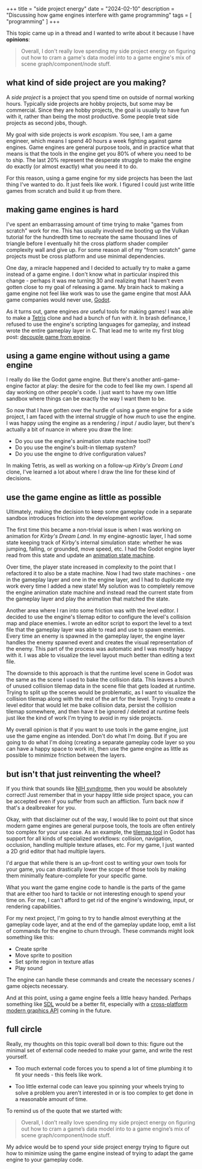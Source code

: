 +++
title = "side project energy"
date = "2024-02-10"
description = "Discussing how game engines interfere with game programming"
tags = [
    "programming"
]
+++

This topic came up in a thread and I wanted to write about it because I have **opinions**:

> Overall, I don't really love spending my side project energy on figuring out how to cram a game's data model into to a game engine's mix of scene graph/component/node stuff.

## what kind of side project are you making?

A _side project_ is a project that you spend time on outside of normal working hours. Typically side projects are hobby projects, but some may be commercial. Since they are hobby projects, the goal is usually to have fun with it, rather than being the most productive. Some people treat side projects as second jobs, though.

My goal with side projects is _work escapism_. You see, I am a game engineer, which means I spend 40 hours a week fighting against game engines. Game engines are general purpose tools, and in practice what that means is that the tools in the engine get you 80% of where you need to be to ship. The last 20% represent the desperate struggle to make the engine do exactly (or almost exactly) what you need it to do.

For this reason, using a game engine for my side projects has been the last thing I've wanted to do. It just feels like _work_. I figured I could just write little games from scratch and build it up from there.

## making game engines is hard

I've spent an embarrassing amount of time trying to make "games from scratch" work for me. This has usually involved me booting up the Vulkan tutorial for the hundredth time to recreate the same thousand lines of triangle before I eventually hit the cross platform shader compiler complexity wall and give up. For some reason all of my "from scratch" game projects must be cross platform and use minimal dependencies.

One day, a miracle happened and I decided to actually try to make a game instead of a game engine. I don't know what in particular inspired this change - perhaps it was me turning 30 and realizing that I haven't even gotten close to my goal of releasing a game. My brain hack to making a game engine not feel like work was to use the game engine that most AAA game companies would never use, [Godot](https://godotengine.org/).

As it turns out, game engines _are_ useful tools for making games! I was able to make a [Tetris](https://github.com/bootrako/tetris) clone and had a bunch of fun with it. In brash definance, I refused to use the engine's scripting languages for gameplay, and instead wrote the entire gameplay layer in C. That lead me to write my first blog post: [decouple game from engine](https://bootrako.github.io/decouple-game-from-engine/).

## using a game engine without using a game engine

I really do like the Godot game engine. But there's another anti-game-engine factor at play: the desire for the code to feel like my own. I spend all day working on other people's code. I just want to have my own little sandbox where things can be exactly the way I want them to be.

So now that I have gotten over the hurdle of using a game engine for a side project, I am faced with the internal struggle of how _much_ to use the engine. I was happy using the engine as a rendering / input / audio layer, but there's actually a bit of nuance in where you draw the line:

* Do you use the engine's animation state machine tool?
* Do you use the engine's built-in tilemap system?
* Do you use the engine to drive configuration values?

In making Tetris, as well as working on a follow-up _Kirby's Dream Land_ clone, I've learned a lot about where I draw the line for these kind of decisions.

## use the game engine as little as possible

Ultimately, making the decision to keep some gameplay code in a separate sandbox introduces friction into the development workflow.

The first time this became a non-trivial issue is when I was working on animation for _Kirby's Dream Land_. In my engine-agnostic layer, I had some state keeping track of Kirby's internal simulation state: whether he was jumping, falling, or grounded, move speed, etc. I had the Godot engine layer read from this state and update an [animation state machine](https://docs.godotengine.org/en/stable/tutorials/animation/animation_tree.html#statemachine).

Over time, the player state increased in complexity to the point that I refactored it to also be a state machine. Now I had two state machines - one in the gameplay layer and one in the engine layer, and I had to duplicate my work every time I added a new state! My solution was to completely remove the engine animation state machine and instead read the current state from the gameplay layer and play the animation that matched the state.

Another area where I ran into some friction was with the level editor. I decided to use the engine's tilemap editor to configure the level's collision map and place enemies. I wrote an editor script to export the level to a text file that the gameplay layer was able to read and use to spawn enemies. Every time an enemy is spawned in the gameplay layer, the engine layer handles the enemy spawned event and creates the visual representation of the enemy. This part of the process was automatic and I was mostly happy with it. I was able to visualize the level layout much better than editing a text file.

The downside to this approach is that the runtime level scene in Godot was the same as the scene I used to bake the collision data. This leaves a bunch of unused collision tilemap data in the scene file that gets loaded at runtime. Trying to split up the scenes would be problematic, as I want to visualize the collision tilemap along with the rest of the art for the level. Trying to create a level editor that would let me bake collision data, persist the collision tilemap somewhere, and then have it be ignored / deleted at runtime feels just like the kind of work I'm trying to avoid in my side projects.

My overall opinion is that if you want to use tools in the game engine, just use the game engine as intended. Don't do what I'm doing. But if you are going to do what I'm doing (creating a separate gameplay code layer so you can have a happy space to work in), then use the game engine as little as possible to minimize friction between the layers.

## but isn't that just reinventing the wheel?

If you think that sounds like [NIH syndrome](https://en.wikipedia.org/wiki/Not_invented_here), then you would be absolutely correct! Just remember that in your happy little side project space, you can be accepted even if you suffer from such an affliction. Turn back now if that's a dealbreaker for you.

Okay, with that disclaimer out of the way, I would like to point out that since modern game engines are general purpose tools, the tools are often entirely too complex for your use case. As an example, the [tilemap tool](https://docs.godotengine.org/en/stable/tutorials/2d/using_tilemaps.html) in Godot has support for all kinds of specialized workflows: collision, navigation, occlusion, handling multiple texture atlases, etc. For my game, I just wanted a 2D grid editor that had multiple layers.

I'd argue that while there is an up-front cost to writing your own tools for your game, you can drastically lower the scope of those tools by making them minimally feature-complete for your specific game.

What you want the game engine code to handle is the parts of the game that are either too hard to tackle or not interesting enough to spend your time on. For me, I can't afford to get rid of  the engine's windowing, input, or rendering capabilities.

For my next project, I'm going to try to handle almost everything at the gameplay code layer, and at the end of the gameplay update loop, emit a list of commands for the engine to churn through. These commands might look something like this:

* Create sprite
* Move sprite to position
* Set sprite region in texture atlas
* Play sound

The engine can handle these commands and create the necessary scenes / game objects necessary.

And at this point, using a game engine feels a little heavy handed. Perhaps something like [SDL](https://www.libsdl.org/) would be a better fit, especially with a [cross-platform modern graphics API](https://discourse.libsdl.org/t/future-3d-api/33485) coming in the future.

## full circle

Really, my thoughts on this topic overall boil down to this: figure out the minimal set of external code needed to make your game, and write the rest yourself.

* Too much external code forces you to spend a lot of time plumbing it to fit your needs - this feels like work.

* Too little external code can leave you spinning your wheels trying to solve a problem you aren't interested in or is too complex to get done in a reasonable amount of time. 

To remind us of the quote that we started with:

> Overall, I don’t really love spending my side project energy on figuring out how to cram a game’s data model into to a game engine’s mix of scene graph/component/node stuff.

My advice would be to spend your side project energy trying to figure out how to minimize using the game engine instead of trying to adapt the game engine to your gameplay code.